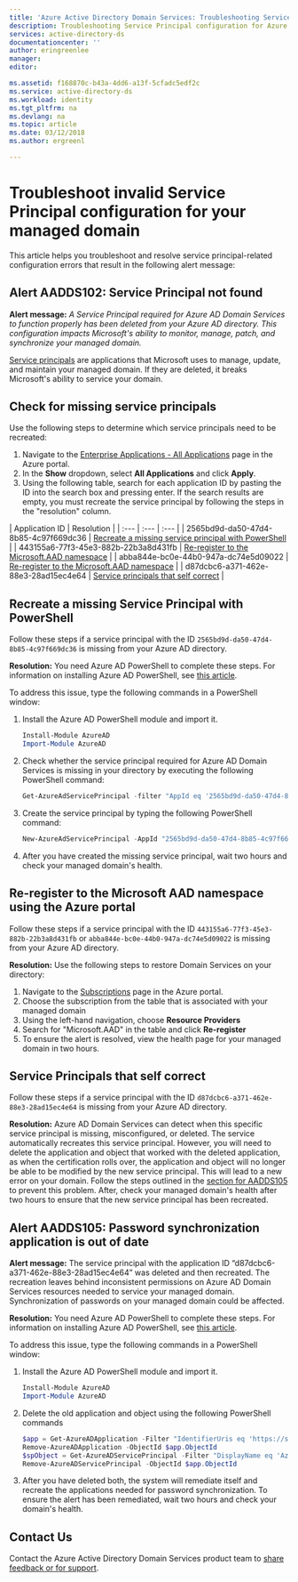 ```yaml
---
title: 'Azure Active Directory Domain Services: Troubleshooting Service Principal configuration| Microsoft Docs'
description: Troubleshooting Service Principal configuration for Azure AD Domain Services
services: active-directory-ds
documentationcenter: ''
author: eringreenlee
manager:
editor:

ms.assetid: f168870c-b43a-4dd6-a13f-5cfadc5edf2c
ms.service: active-directory-ds
ms.workload: identity
ms.tgt_pltfrm: na
ms.devlang: na
ms.topic: article
ms.date: 03/12/2018
ms.author: ergreenl

---
```

# Troubleshoot invalid Service Principal configuration for your managed domain

This article helps you troubleshoot and resolve service principal-related configuration errors that result in the following alert message:

## Alert AADDS102: Service Principal not found

**Alert message:** *A Service Principal required for Azure AD Domain Services to function properly has been deleted from your Azure AD directory. This configuration impacts Microsoft's ability to monitor, manage, patch, and synchronize your managed domain.*

[Service principals](../active-directory/develop/active-directory-application-objects.md) are applications that Microsoft uses to manage, update, and maintain your managed domain. If they are deleted, it breaks Microsoft's ability to service your domain.


## Check for missing service principals
Use the following steps to determine which service principals need to be recreated:

1. Navigate to the [Enterprise Applications - All Applications](https://portal.azure.com/#blade/Microsoft_AAD_IAM/StartboardApplicationsMenuBlade/AllApps) page in the Azure portal.
2. In the **Show** dropdown, select **All Applications** and click **Apply**.
3. Using the following table, search for each application ID by pasting the ID into the search box and pressing enter. If the search results are empty, you must recreate the service principal by following the steps in the "resolution" column.

| Application ID | Resolution |
| :--- | :--- | :--- |
| 2565bd9d-da50-47d4-8b85-4c97f669dc36 | [Recreate a missing service principal with PowerShell](#recreate-a-missing-service-principal-with-powershell) |
| 443155a6-77f3-45e3-882b-22b3a8d431fb | [Re-register to the Microsoft.AAD namespace](#re-register-to-the-microsoft-aad-namespace-using-the-azure-portal) |
| abba844e-bc0e-44b0-947a-dc74e5d09022  | [Re-register to the Microsoft.AAD namespace](#re-register-to-the-microsoft-aad-namespace-using-the-azure-portal) |
| d87dcbc6-a371-462e-88e3-28ad15ec4e64 | [Service principals that self correct](#service-principals-that-self-correct) |

## Recreate a missing Service Principal with PowerShell
Follow these steps if a service principal with the ID ```2565bd9d-da50-47d4-8b85-4c97f669dc36``` is missing from your Azure AD directory.

**Resolution:**
You need Azure AD PowerShell to complete these steps. For information on installing Azure AD PowerShell, see [this article](https://docs.microsoft.com/powershell/azure/active-directory/install-adv2?view=azureadps-2.0.).

To address this issue, type the following commands in a PowerShell window:
1. Install the Azure AD PowerShell module and import it.

    ```powershell
    Install-Module AzureAD
    Import-Module AzureAD
    ```

2. Check whether the service principal required for Azure AD Domain Services is missing in your directory by executing the following PowerShell command:

    ```powershell
    Get-AzureAdServicePrincipal -filter "AppId eq '2565bd9d-da50-47d4-8b85-4c97f669dc36'"
    ```

3. Create the service principal by typing the following PowerShell command:

    ```powershell
    New-AzureAdServicePrincipal -AppId "2565bd9d-da50-47d4-8b85-4c97f669dc36"
    ```

4. After you have created the missing service principal, wait two hours and check your managed domain's health.


## Re-register to the Microsoft AAD namespace using the Azure portal
Follow these steps if a service principal with the ID ```443155a6-77f3-45e3-882b-22b3a8d431fb``` or ```abba844e-bc0e-44b0-947a-dc74e5d09022``` is missing from your Azure AD directory.

**Resolution:**
Use the following steps to restore Domain Services on your directory:

1. Navigate to the [Subscriptions](https://portal.azure.com/#blade/Microsoft_Azure_Billing/SubscriptionsBlade) page in the Azure portal.
2. Choose the subscription from the table that is associated with your managed domain
3. Using the left-hand navigation, choose **Resource Providers**
4. Search for "Microsoft.AAD" in the table and click **Re-register**
5. To ensure the alert is resolved, view the health page for your managed domain in two hours.


## Service Principals that self correct
Follow these steps if a service principal with the ID ```d87dcbc6-a371-462e-88e3-28ad15ec4e64``` is missing from your Azure AD directory.

**Resolution:**
Azure AD Domain Services can detect when this specific service principal is missing, misconfigured, or deleted. The service automatically recreates this service principal. However, you will need to delete the application and object that worked with the deleted application, as when the certification rolls over, the application and object will no longer be able to be modified by the new service principal. This will lead to a new error on your domain. Follow the steps outlined in the [section for AADDS105](#alert-aadds105-password-synchronization-application-is-out-of-date) to prevent this problem. After, check your managed domain's health after two hours to ensure that the new service principal has been recreated.


## Alert AADDS105: Password synchronization application is out of date

**Alert message:** The service principal with the application ID “d87dcbc6-a371-462e-88e3-28ad15ec4e64” was deleted and then recreated. The recreation leaves behind inconsistent permissions on Azure AD Domain Services resources needed to service your managed domain. Synchronization of passwords on your managed domain could be affected.


**Resolution:**
You need Azure AD PowerShell to complete these steps. For information on installing Azure AD PowerShell, see [this article](https://docs.microsoft.com/powershell/azure/active-directory/install-adv2?view=azureadps-2.0.).

To address this issue, type the following commands in a PowerShell window:
1. Install the Azure AD PowerShell module and import it.

    ```powershell
    Install-Module AzureAD
    Import-Module AzureAD
    ```
2. Delete the old application and object using the following PowerShell commands

    ```powershell
    $app = Get-AzureADApplication -Filter "IdentifierUris eq 'https://sync.aaddc.activedirectory.windowsazure.com'"
    Remove-AzureADApplication -ObjectId $app.ObjectId
    $spObject = Get-AzureADServicePrincipal -Filter "DisplayName eq 'Azure AD Domain Services Sync'"
    Remove-AzureADServicePrincipal -ObjectId $app.ObjectId
    ```
3. After you have deleted both, the system will remediate itself and recreate the applications needed for password synchronization. To ensure the alert has been remediated, wait two hours and check your domain's health.


## Contact Us
Contact the Azure Active Directory Domain Services product team to [share feedback or for support](active-directory-ds-contact-us.md).
